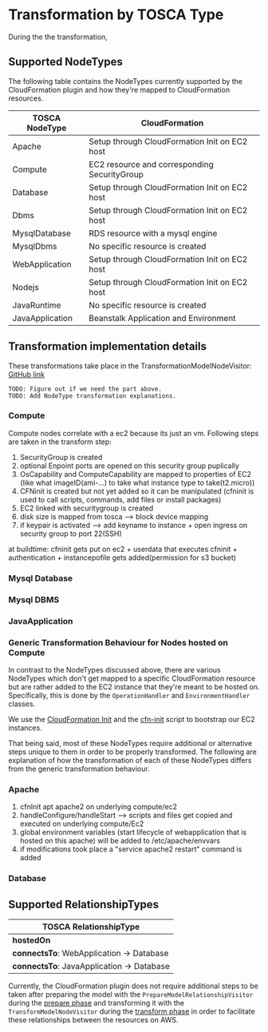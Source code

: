 # Transformation by TOSCA Type

During the the transformation, 

## Supported NodeTypes

The following table contains the NodeTypes currently supported by the CloudFormation plugin and how they're mapped to CloudFormation resources.

| TOSCA NodeType | CloudFormation |
| --- | --- |
| Apache | Setup through CloudFormation Init on EC2 host |
| Compute | EC2 resource and corresponding SecurityGroup |
| Database | Setup through CloudFormation Init on EC2 host |
| Dbms | Setup through CloudFormation Init on EC2 host |
| MysqlDatabase | RDS resource with a mysql engine |
| MysqlDbms | No specific resource is created |
| WebApplication | Setup through CloudFormation Init on EC2 host |
| Nodejs | Setup through CloudFormation Init on EC2 host |
| JavaRuntime | No specific resource is created |
| JavaApplication | Beanstalk Application and Environment |

## Transformation implementation details

These transformations take place in the TransformationModelNodeVisitor: [GitHub link](https://github.com/StuPro-TOSCAna/TOSCAna/blob/master/server/src/main/java/org/opentosca/toscana/plugins/cloudformation/visitor/TransformModelNodeVisitor.java)

    TODO: Figure out if we need the part above.
    TODO: Add NodeType transformation explanations.

### Compute

Compute nodes correlate with a ec2 because its just an vm.
Following steps are taken in the transform step:

1. SecurityGroup is created
2. optional Enpoint ports are opened on this security group puplically
3. OsCapability and ComputeCapability are mapped to properties of EC2 (like what imageID(ami-...) to take what instance type to take(t2.micro))
4. CFNinit is created but not yet added so it can be manipulated (cfninit is used to call scripts, commands, add files or install packages)
5. EC2 linked with securitygroup is created
6. disk size is mapped from tosca --> block device mapping
7. if keypair is activated --> add keyname to instance + open ingress on security group to port 22(SSH)

at buildtime: cfninit gets put on ec2 + userdata that executes cfninit + authentication + instancepofile gets added(permission for s3 bucket)

### Mysql Database

### Mysql DBMS

### JavaApplication

### Generic Transformation Behaviour for Nodes hosted on Compute

In contrast to the NodeTypes discussed above, there are various NodeTypes which don't get mapped to a specific CloudFormation resource but are rather added to the EC2 instance that they're meant to be hosted on. Specifically, this is done by the `OperationHandler` and `EnvironmentHandler` classes.

We use the [CloudFormation Init](https://docs.aws.amazon.com/AWSCloudFormation/latest/UserGuide/aws-resource-init.html) and the [cfn-init](https://docs.aws.amazon.com/AWSCloudFormation/latest/UserGuide/cfn-init.html) script to bootstrap our EC2 instances.

That being said, most of these NodeTypes require additional or alternative steps unique to them in order to be properly transformed. The following are explanation of how the transformation of each of these NodeTypes differs from the generic transformation behaviour.

### Apache

1. cfnInit apt apache2 on underlying compute/ec2
2. handleConfigure/handleStart --> scripts and files get copied and executed on underlying compute/Ec2
3. global environment variables (start lifecycle of webapplication that is hosted on this apache) will be added to /etc/apache/envvars 
4. if modifications took place a "service apache2 restart" command is added

### Database

## Supported RelationshipTypes

| TOSCA RelationshipType |
| --- |
| **hostedOn** |
| **connectsTo**: WebApplication -> Database |
| **connectsTo**: JavaApplication -> Database |

Currently, the CloudFormation plugin does not require additional steps to be taken after preparing the model with the `PrepareModelRelationshipVisitor` during the [prepare phase](transformation-workflow.md#prepare) and transforming it with the `TransformModelNodeVisitor` during the [transform phase](transformation-workflow.md#transform) in order to facilitate these relationships between the resources on AWS.
